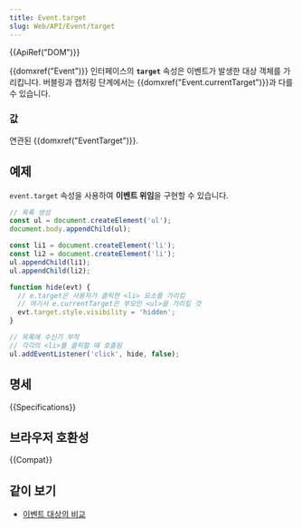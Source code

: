 ```yaml
---
title: Event.target
slug: Web/API/Event/target
---
```


{{ApiRef("DOM")}}

{{domxref("Event")}} 인터페이스의 **`target`** 속성은 이벤트가 발생한 대상 객체를 가리킵니다. 버블링과 캡처링 단계에서는 {{domxref("Event.currentTarget")}}과 다를 수 있습니다.

### 값

연관된 {{domxref("EventTarget")}}.

## 예제

`event.target` 속성을 사용하여 **이벤트 위임**을 구현할 수 있습니다.

```js
// 목록 생성
const ul = document.createElement('ul');
document.body.appendChild(ul);

const li1 = document.createElement('li');
const li2 = document.createElement('li');
ul.appendChild(li1);
ul.appendChild(li2);

function hide(evt) {
  // e.target은 사용자가 클릭한 <li> 요소를 가리킴
  // 여기서 e.currentTarget은 부모인 <ul>을 가리킬 것
  evt.target.style.visibility = 'hidden';
}

// 목록에 수신기 부착
// 각각의 <li>를 클릭할 때 호출됨
ul.addEventListener('click', hide, false);
```

## 명세

{{Specifications}}

## 브라우저 호환성

{{Compat}}

## 같이 보기

- [이벤트 대상의 비교](/ko/docs/Web/API/Event/Comparison_of_Event_Targets)
